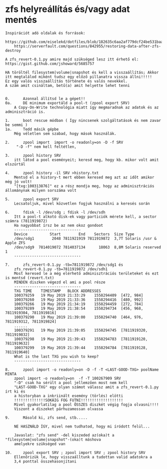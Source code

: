 # zfs helyreállítás és/vagy adat mentés

    Inspirációt adó oldalak és források:
		https://github.com/eiselekd/dotfiles/blob/182635c6aa2af779dcf24be531baa4f8b81970e2/ubuntu/%23zfs_recover.org%23
		https://serverfault.com/questions/842955/restoring-data-after-zfs-destroy

    A zfs_revert-0.1.py amire majd szükséged lesz itt érhető el:  https://gist.github.com/jshoward/5685757

    HA töröltél filesystem|volume|snapshot és kell a visszaállítás; Akkor itt megtalálod miként tudsz egy előző pillanatra vissza állni!!!!!
    Ez egy valós visszaállítás története és valós nevekkel.
	A szám amit csináltam, betű(a) amit helyette lehet tenni


    0. 		Azonnal állítsd le a gépet!!
    0a. 	DE minimum exportáld a pool-t (zpool export SRV)
	    A Copy-On-Write technológia miatt így megmaradnak az adatok és az adminisztráció is.

    1. 		boot rescue módban ( Így nincsenek szolgáltatások és nem zavar be semmi )
    1a. 	Tedd másik gépbe
	    Még véletlen sem szabad, hogy mások használák.

    2. 		zpool import  import -o readonly=on -D -f SRV
	     "-D -f" nem kell feltétlen,

    3. 		zpool history SRV
	    itt látod a pool eseményeit; keresd meg, hogy kb. mikor volt amit elszúrtál

    4. 		zpool history -il SRV >history.txt
	    Mentsd el a history-t mert ebben keresed meg azt az időt amikor még jó volt!
	    "[txg:100313876]" ez a rész mondja meg, hogy az adminisztrációs állománynak milyen sorszáma volt

    5. 		zpool export SRV
	    Lecsatoljuk, mivel közvetlen fogjuk használni a keresés során

    6. 		fdisk -l /dev/sdg ; fdisk -l /dev/sdh
	    Itt a pool-t alkotó disk-ek vagy particiók mérete kell, a sector számra (7811919872)
	    Ha nagyobbat írsz be az nem okoz gondoot
		------------------------------
		Device          Start        End    Sectors  Size Type
		/dev/sdg1        2048 7811921919 7811919872  3,7T Solaris /usr & Apple ZFS
		/dev/sdg9  7814019072 7814037134      18063  8,8M Solaris reserved 1
		------------------------------

    7. 		zfs_revert-0.1.py -tb=7811919872 /dev/sdg1 és 
		zfs_revert-0.1.py -tb=7811919872 /dev/sdh1
	    Most keresed le a még elérhető adminisztrációs területeket és ezt is mentsd (revert.txt)
	    MINDEN diszken végezd el ami a pool része
		------------------------------
		TXG	TIME	TIMESTAMP	BLOCK ADDRESSES
		100379259	19 May 2019 21:33:29	1558294409	[472, 984]
		100379260	19 May 2019 21:33:36	1558294416	[480, 992]
		100379266	19 May 2019 21:34:19	1558294459	[272, 784]
		100379289	19 May 2019 21:38:54	1558294734	[456, 968, 7811919304, 7811919816]
		100379290	19 May 2019 21:39:00	1558294740	[464, 976, 7811919312, 7811919824]
		......
		100379291	19 May 2019 21:39:05	1558294745	[7811919320, 7811919832]
		100379298	19 May 2019 21:39:43	1558294783	[7811919120, 7811919632]
		100379299	19 May 2019 21:39:44	1558294784	[7811919128, 7811919640]
		What is the last TXG you wish to keep?
		------------------------------

    8. 		zpool import -o readonly=on -D -f -T <LAST-GOOD-TXG> poolName MINTA
		zpool import -o readonly=on  -f -T 100267909 SRV
	    "-D" csak ha sérült a pool jellemzően most nem kell
	    "LAST-GOOD-TXG" egy olyan számot válassz amit a zfs_revert-0.1.py írt ki és
	    a historyban a inkriinált esemény (törlés) elötti
	    !!!!!!!!!!!!!!SOKÁIG FOG FUTNI!!!!!!!!!!!!!!!!!!!
	    Mivel gyakorlatilag a pool ÖSSZES diszkét végig fogja olvasni!!!!
		Viszont a diszeket párhuzamossan olvassa

    9. 		Másold ki, zfs send, stb.....

	    NE HASZNÁLD ÍGY, mivel nem tudhatod, hogy mi íródott felül... 

	    Javaslat: "zfs send" -del kiszeded az(oka)t a "filesystem|volume|snapshot"-(oka)t máshova
		amelyekre szükséged van

    10. 	zpool export SRV ; zpool import SRV ; zpool history SRV
	    Ellenőrizük le, hogy visszaálltunk a tudottan valid adatokra a 
	    3,4 ponttal összehasonjítani




